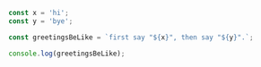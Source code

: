 ```js
const x = 'hi';
const y = 'bye';
```

```js
const greetingsBeLike = `first say "${x}", then say "${y}".`;
```

```js
console.log(greetingsBeLike);
```


<!-- LIteraTe -->
